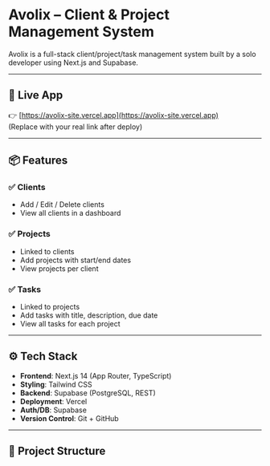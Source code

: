 # Avolix – Client & Project Management System

Avolix is a full-stack client/project/task management system built by a solo developer using Next.js and Supabase.

---

## 🚀 Live App

👉 [https://avolix-site.vercel.app](https://avolix-site.vercel.app)  
(Replace with your real link after deploy)

---

## 📦 Features

### ✅ Clients

- Add / Edit / Delete clients
- View all clients in a dashboard

### ✅ Projects

- Linked to clients
- Add projects with start/end dates
- View projects per client

### ✅ Tasks

- Linked to projects
- Add tasks with title, description, due date
- View all tasks for each project

---

## ⚙️ Tech Stack

- **Frontend**: Next.js 14 (App Router, TypeScript)
- **Styling**: Tailwind CSS
- **Backend**: Supabase (PostgreSQL, REST)
- **Deployment**: Vercel
- **Auth/DB**: Supabase
- **Version Control**: Git + GitHub

---

## 📁 Project Structure
 
 
